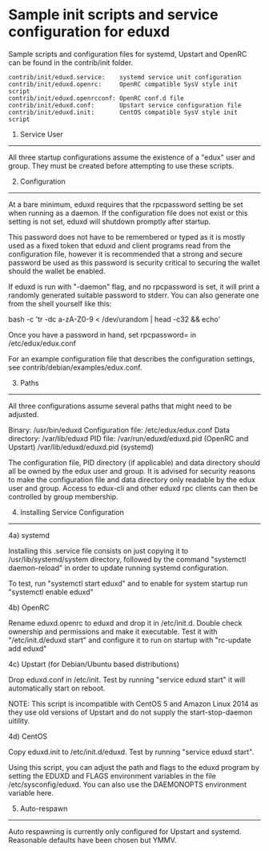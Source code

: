 Sample init scripts and service configuration for eduxd
==========================================================

Sample scripts and configuration files for systemd, Upstart and OpenRC
can be found in the contrib/init folder.

    contrib/init/eduxd.service:    systemd service unit configuration
    contrib/init/eduxd.openrc:     OpenRC compatible SysV style init script
    contrib/init/eduxd.openrcconf: OpenRC conf.d file
    contrib/init/eduxd.conf:       Upstart service configuration file
    contrib/init/eduxd.init:       CentOS compatible SysV style init script

1. Service User
---------------------------------

All three startup configurations assume the existence of a "edux" user
and group.  They must be created before attempting to use these scripts.

2. Configuration
---------------------------------

At a bare minimum, eduxd requires that the rpcpassword setting be set
when running as a daemon.  If the configuration file does not exist or this
setting is not set, eduxd will shutdown promptly after startup.

This password does not have to be remembered or typed as it is mostly used
as a fixed token that eduxd and client programs read from the configuration
file, however it is recommended that a strong and secure password be used
as this password is security critical to securing the wallet should the
wallet be enabled.

If eduxd is run with "-daemon" flag, and no rpcpassword is set, it will
print a randomly generated suitable password to stderr.  You can also
generate one from the shell yourself like this:

bash -c 'tr -dc a-zA-Z0-9 < /dev/urandom | head -c32 && echo'

Once you have a password in hand, set rpcpassword= in /etc/edux/edux.conf

For an example configuration file that describes the configuration settings,
see contrib/debian/examples/edux.conf.

3. Paths
---------------------------------

All three configurations assume several paths that might need to be adjusted.

Binary:              /usr/bin/eduxd
Configuration file:  /etc/edux/edux.conf
Data directory:      /var/lib/eduxd
PID file:            /var/run/eduxd/eduxd.pid (OpenRC and Upstart)
                     /var/lib/eduxd/eduxd.pid (systemd)

The configuration file, PID directory (if applicable) and data directory
should all be owned by the edux user and group.  It is advised for security
reasons to make the configuration file and data directory only readable by the
edux user and group.  Access to edux-cli and other eduxd rpc clients
can then be controlled by group membership.

4. Installing Service Configuration
-----------------------------------

4a) systemd

Installing this .service file consists on just copying it to
/usr/lib/systemd/system directory, followed by the command
"systemctl daemon-reload" in order to update running systemd configuration.

To test, run "systemctl start eduxd" and to enable for system startup run
"systemctl enable eduxd"

4b) OpenRC

Rename eduxd.openrc to eduxd and drop it in /etc/init.d.  Double
check ownership and permissions and make it executable.  Test it with
"/etc/init.d/eduxd start" and configure it to run on startup with
"rc-update add eduxd"

4c) Upstart (for Debian/Ubuntu based distributions)

Drop eduxd.conf in /etc/init.  Test by running "service eduxd start"
it will automatically start on reboot.

NOTE: This script is incompatible with CentOS 5 and Amazon Linux 2014 as they
use old versions of Upstart and do not supply the start-stop-daemon uitility.

4d) CentOS

Copy eduxd.init to /etc/init.d/eduxd. Test by running "service eduxd start".

Using this script, you can adjust the path and flags to the eduxd program by
setting the EDUXD and FLAGS environment variables in the file
/etc/sysconfig/eduxd. You can also use the DAEMONOPTS environment variable here.

5. Auto-respawn
-----------------------------------

Auto respawning is currently only configured for Upstart and systemd.
Reasonable defaults have been chosen but YMMV.
